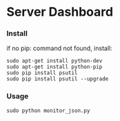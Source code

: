 # Server Dashboard



### Install
if no pip: command not found, install:
```
sudo apt-get install python-dev
sudo apt-get install python-pip
sudo pip install psutil
sudo pip install psutil --upgrade
```

### Usage
```
sudo python monitor_json.py
```
